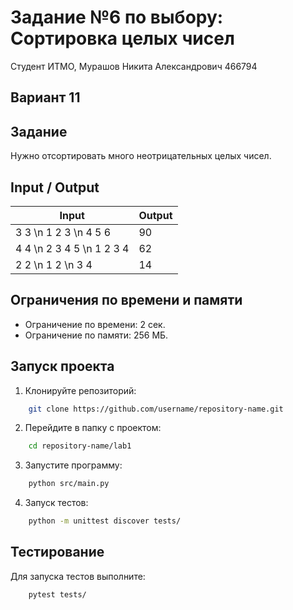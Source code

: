 # Задание №6 по выбору: Сортировка целых чисел
Студент ИТМО, Мурашов Никита Александрович 466794

## Вариант 11

## Задание
Нужно отсортировать много неотрицательных целых чисел.

## Input / Output

| Input              | Output      |
|--------------------|-------------|
| 3 3 \n 1 2 3 \n 4 5 6 | 90          |
| 4 4 \n 2 3 4 5 \n 1 2 3 4 | 62         |
| 2 2 \n 1 2 \n 3 4  | 14          |

## Ограничения по времени и памяти

- Ограничение по времени: 2 сек.
- Ограничение по памяти: 256 МБ.

## Запуск проекта

1. Клонируйте репозиторий:
```bash
    git clone https://github.com/username/repository-name.git
```
2. Перейдите в папку с проектом:
```bash
    cd repository-name/lab1
```
3. Запустите программу:
```bash
    python src/main.py
```
4. Запуск тестов:
```bash
    python -m unittest discover tests/
```
## Тестирование
Для запуска тестов выполните:
```bash
    pytest tests/
```
